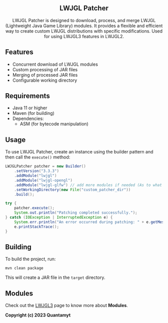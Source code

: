 <div align="center">
    <h2>LWJGL Patcher</h2>
    LWJGL Patcher is designed to download, process, and merge LWJGL (Lightweight Java Game Library) modules. It provides a flexible and efficient way to create custom LWJGL distributions with specific modifications. Used for using LWJGL3 features in LWJGL2.
</div>

## Features

- Concurrent download of LWJGL modules
- Custom processing of JAR files
- Merging of processed JAR files
- Configurable working directory

## Requirements

- Java 11 or higher
- Maven (for building)
- Dependencies:
    - ASM (for bytecode manipulation)

## Usage

To use LWJGL Patcher, create an instance using the builder pattern and then call the `execute()` method:

```java
LWJGLPatcher patcher = new Builder()
    .setVersion("3.3.3")
    .addModule("lwjgl")
    .addModule("lwjgl-opengl")
    .addModule("lwjgl-glfw") // add more modules if needed (As to what modules are available, check the LWJGL3 page.)
    .setWorkingDirectory(new File("custom_patcher_dir"))
    .build();

try {
    patcher.execute();
    System.out.println("Patching completed successfully.");
} catch (IOException | InterruptedException e) {
    System.err.println("An error occurred during patching: " + e.getMessage());
    e.printStackTrace();
}
```

## Building

To build the project, run:

```
mvn clean package
```

This will create a JAR file in the `target` directory.

## Modules
Check out the [LWJGL3](https://www.lwjgl.org/customize) page to know more about **Modules**.

**Copyright (c) 2023 Quantamyt**